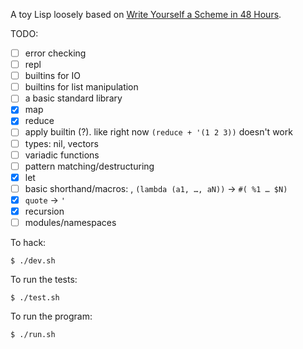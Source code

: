 A toy Lisp loosely based on [Write Yourself a Scheme in 48 Hours](https://en.wikibooks.org/wiki/Write_Yourself_a_Scheme_in_48_Hours).

TODO:

- [ ] error checking
- [ ] repl
- [ ] builtins for IO
- [ ] builtins for list manipulation
- [ ] a basic standard library
- [x] map
- [x] reduce
- [ ] apply builtin (?). like right now `(reduce + '(1 2 3))` doesn't work
- [ ] types: nil, vectors
- [ ] variadic functions
- [ ] pattern matching/destructuring
- [x] let
- [ ] basic shorthand/macros: , `(lambda (a1, …, aN))` -> `#( %1 … $N)`
- [x] `quote` -> `'`
- [x] recursion
- [ ] modules/namespaces

To hack:

    $ ./dev.sh

To run the tests:

    $ ./test.sh

To run the program:

    $ ./run.sh

